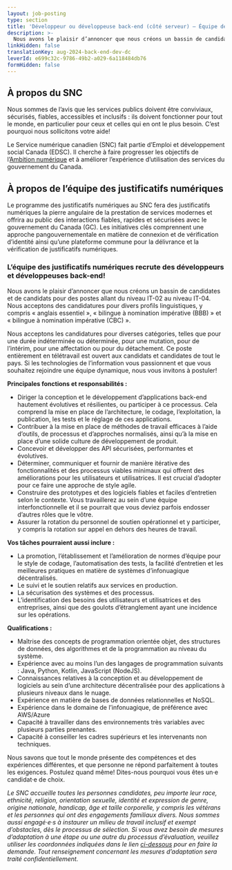 ```yaml
---
layout: job-posting
type: section
title: 'Développeur ou développeuse back-end (côté serveur) — Équipe des justificatifs numériques'
description: >-
  Nous avons le plaisir d’annoncer que nous créons un bassin de candidates et de candidats pour des postes allant du niveau IT-02 au niveau IT-04. Nous acceptons des candidatures pour divers profils linguistiques, y compris « anglais essentiel », « bilingue à nomination impérative (BBB) » et « bilingue à nomination impérative (CBC) ».
linkHidden: false
translationKey: aug-2024-back-end-dev-dc
leverId: e699c32c-9786-49b2-a029-6a118484db76
formHidden: false
---
```


## À propos du SNC 
Nous sommes de l’avis que les services publics doivent être conviviaux, sécurisés, fiables, accessibles et inclusifs : ils doivent fonctionner pour tout le monde, en particulier pour ceux et celles qui en ont le plus besoin. C’est pourquoi nous sollicitons votre aide!

Le Service numérique canadien (SNC) fait partie d’Emploi et développement social Canada (EDSC). Il cherche à faire progresser les objectifs de l’[Ambition numérique](https://www.canada.ca/fr/gouvernement/systeme/gouvernement-numerique/plans-strategiques-operations-numeriques-gouvernement-canada/ambition-numerique-canada.html) et à améliorer l’expérience d’utilisation des services du gouvernement du Canada.

## À propos de l’équipe des justificatifs numériques

Le programme des justificatifs numériques au SNC fera des justificatifs numériques la pierre angulaire de la prestation de services modernes et offrira au public des interactions fiables, rapides et sécurisées avec le gouvernement du Canada (GC). Les initiatives clés comprennent une approche pangouvernementale en matière de connexion et de vérification d’identité ainsi qu’une plateforme commune pour la délivrance et la vérification de justificatifs numériques. 

### **L’équipe des justificatifs numériques recrute des développeurs et développeuses back-end!**

Nous avons le plaisir d’annoncer que nous créons un bassin de candidates et de candidats pour des postes allant du niveau IT-02 au niveau IT-04. Nous acceptons des candidatures pour divers profils linguistiques, y compris « anglais essentiel », « bilingue à nomination impérative (BBB) » et « bilingue à nomination impérative (CBC) ». 

Nous acceptons les candidatures pour diverses catégories, telles que pour une durée indéterminée ou déterminée, pour une mutation, pour de l’intérim, pour une affectation ou pour du détachement. Ce poste entièrement en télétravail est ouvert aux candidats et candidates de tout le pays. Si les technologies de l’information vous passionnent et que vous souhaitez rejoindre une équipe dynamique, nous vous invitons à postuler!

**Principales fonctions et responsabilités :**

- Diriger la conception et le développement d’applications back-end hautement évolutives et résilientes, ou participer à ce processus. Cela comprend la mise en place de l’architecture, le codage, l’exploitation, la publication, les tests et le réglage de ces applications. 
- Contribuer à la mise en place de méthodes de travail efficaces à l’aide d’outils, de processus et d’approches normalisés, ainsi qu’à la mise en place d’une solide culture de développement de produit.
- Concevoir et développer des API sécurisées, performantes et évolutives. 
- Déterminer, communiquer et fournir de manière itérative des fonctionnalités et des processus viables minimaux qui offrent des améliorations pour les utilisateurs et utilisatrices. Il est crucial d’adopter pour ce faire une approche de style agile.  
- Construire des prototypes et des logiciels fiables et faciles d’entretien selon le contexte. Vous travaillerez au sein d’une équipe interfonctionnelle et il se pourrait que vous deviez parfois endosser d’autres rôles que le vôtre.  
- Assurer la rotation du personnel de soutien opérationnel et y participer, y compris la rotation sur appel en dehors des heures de travail. 

**Vos tâches pourraient aussi inclure :**

- La promotion, l’établissement et l’amélioration de normes d’équipe pour le style de codage, l’automatisation des tests, la facilité d’entretien et les meilleures pratiques en matière de systèmes d’infonuagique décentralisés.
- Le suivi et le soutien relatifs aux services en production.   
- La sécurisation des systèmes et des processus.  
- L’identification des besoins des utilisateurs et utilisatrices et des entreprises, ainsi que des goulots d’étranglement ayant une incidence sur les opérations.  

**Qualifications :**

- Maîtrise des concepts de programmation orientée objet, des structures de données, des algorithmes et de la programmation au niveau du système. 
- Expérience avec au moins l’un des langages de programmation suivants : Java, Python, Kotlin, JavaScript (NodeJS).  
- Connaissances relatives à la conception et au développement de logiciels au sein d’une architecture décentralisée pour des applications à plusieurs niveaux dans le nuage. 
- Expérience en matière de bases de données relationnelles et NoSQL. 
- Expérience dans le domaine de l’infonuagique, de préférence avec AWS/Azure  
- Capacité à travailler dans des environnements très variables avec plusieurs parties prenantes.  
- Capacité à conseiller les cadres supérieurs et les intervenants non techniques.  

Nous savons que tout le monde présente des compétences et des expériences différentes, et que personne ne répond parfaitement à toutes les exigences. Postulez quand même! Dites-nous pourquoi vous êtes un·e candidat·e de choix.


*Le SNC accueille toutes les personnes candidates, peu importe leur race, ethnicité, religion, orientation sexuelle, identité et expression de genre, origine nationale, handicap, âge et taille corporelle, y compris les vétérans et les personnes qui ont des engagements familiaux divers. Nous sommes aussi engagé·e·s à instaurer un milieu de travail inclusif et exempt d’obstacles, dès le processus de sélection. Si vous avez besoin de mesures d’adaptation à une étape ou une autre du processus d’évaluation, veuillez utiliser les coordonnées indiquées dans le lien [ci-dessous](https://www.canada.ca/fr/commission-fonction-publique/services/mesures-d-adaptation-matiere-evaluation.html) pour en faire la demande. Tout renseignement concernant les mesures d’adaptation sera traité confidentiellement.*
